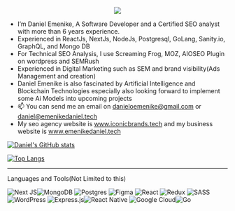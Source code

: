 
<p align="center">
  <a href="https://github.com/DenverCoder1/readme-typing-svg">
    <img src="https://readme-typing-svg.demolab.com/?lines=Hi😀%20and%20welcome!;I%20'm%20Daniel%20Emenike😎; A%20Full-stack%20web%20and%20app%20developer;6%2B%20years%20of%20coding%20experience;Please%20feel%20free%20to%20connect%20with%20me&font=Fira%20Code&center=true&width=500&height=45&color=FFFFFF&vCenter=true&pause=1000&size=20" /></a>
</p>


- I’m Daniel Emenike, A Software Developer and a Certified SEO analyst with more than 6 years experience.
- Experienced in ReactJs, NextJs, NodeJs, Postgresql, GoLang, Sanity.io, GraphQL, and Mongo DB
- For Technical SEO Analysis, I use Screaming Frog, MOZ, AIOSEO Plugin on wordpress and SEMRush
- Experienced in Digital Marketing such as SEM and brand visibility(Ads Management and creation)
- Daniel Emenike is also fascinated by Artificial Intelligence and Blockchain Technologies especially also looking forward to implement some Ai Models into upcoming projects
- 📫 You can send me an email on danieloemenike@gmail.com or daniel@emenikedaniel.tech
- My seo agency website is www.iconicbrands.tech and my business website is www.emenikedaniel.tech

[![Daniel's GitHub stats](https://github-readme-stats.vercel.app/api?username=danieloemenike&show_icons=true&theme=radical&hide=stars,contribs&rank_icon=github)](https://github.com/danieloemenike/github-readme-stats)

[![Top Langs](https://github-readme-stats.vercel.app/api/top-langs/?username=danieloemenike&layout=donut)](https://github.com/danieloemenike/github-readme-stats)

<hr/>

Languages and Tools(Not Limited to this)


![Next JS](https://img.shields.io/badge/Next-black?style=for-the-badge&logo=next.js&logoColor=white)![MongoDB](https://img.shields.io/badge/MongoDB-%234ea94b.svg?style=for-the-badge&logo=mongodb&logoColor=white) ![Postgres](https://img.shields.io/badge/postgres-%23316192.svg?style=for-the-badge&logo=postgresql&logoColor=white) ![Figma](https://img.shields.io/badge/figma-%23F24E1E.svg?style=for-the-badge&logo=figma&logoColor=white)
![React](https://img.shields.io/badge/react-%2320232a.svg?style=for-the-badge&logo=react&logoColor=%2361DAFB) ![Redux](https://img.shields.io/badge/redux-%23593d88.svg?style=for-the-badge&logo=redux&logoColor=white) ![SASS](https://img.shields.io/badge/SASS-hotpink.svg?style=for-the-badge&logo=SASS&logoColor=white) ![WordPress](https://img.shields.io/badge/WordPress-%23117AC9.svg?style=for-the-badge&logo=WordPress&logoColor=white) ![Express.js](https://img.shields.io/badge/express.js-%23404d59.svg?style=for-the-badge&logo=express&logoColor=%2361DAFB)![React Native](https://img.shields.io/badge/react_native-%2320232a.svg?style=for-the-badge&logo=react&logoColor=%2361DAFB) ![Google Cloud](https://img.shields.io/badge/GoogleCloud-%234285F4.svg?style=for-the-badge&logo=google-cloud&logoColor=white)![Go](https://img.shields.io/badge/go-%2300ADD8.svg?style=for-the-badge&logo=go&logoColor=white)
<!---
<a href="https://github.com/anuraghazra/github-readme-stats">
  <img align="center" src="https://github-readme-stats.vercel.app/api/pin/?username=danieloemenike&repo=autovista" />
</a>
<a href="https://github.com/anuraghazra/convoychat">
  <img align="center" src="https://github-readme-stats.vercel.app/api/pin/?username=danieloemenike&repo=cryptoApp-rtk" />
</a>



danieloemenike/danieloemenike is a ✨ special ✨ repository because its `README.md` (this file) appears on your GitHub profile.
You can click the Preview link to take a look at your changes.
--->
